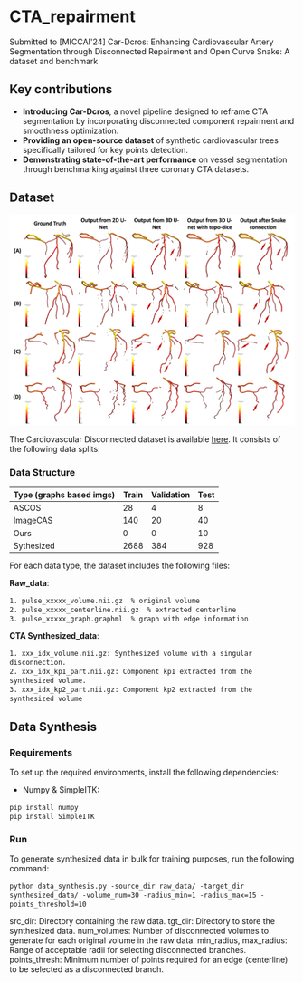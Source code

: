 # CTA_repairment

Submitted to [MICCAI'24] Car-Dcros: Enhancing Cardiovascular Artery Segmentation through Disconnected Repairment and Open Curve Snake: A dataset and benchmark

## Key contributions

- ****Introducing Car-Dcros****, a novel pipeline designed to reframe CTA segmentation by incorporating disconnected component repairment and smoothness optimization.
- ****Providing an open-source dataset**** of synthetic cardiovascular trees specifically tailored for key points detection.
- ****Demonstrating state-of-the-art performance**** on vessel segmentation through benchmarking against three coronary CTA datasets.

## Dataset

![Visualizations of the PTR dataset.](quali_res_1.png)

The Cardiovascular Disconnected dataset is available [here](https://livejohnshopkins-my.sharepoint.com/:f:/g/personal/ywang687_jh_edu/EgyMcSDR0KFLv5H7U8OxV7gBcduChUr2CmDA9iaeT9vUFg?e=3LGcr2). It consists of the following data splits:

### Data Structure

| Type (graphs based imgs) | Train  | Validation | Test  |
| -------------------------| ------ | ---------- | ----- |
| ASCOS                    | 28     | 4          | 8     |
| ImageCAS                 | 140    | 20         | 40    |
| Ours                     | 0      | 0          | 10    |
| Sythesized               | 2688   | 384        | 928   |

For each data type, the dataset includes the following files:

**Raw_data**:

```
1. pulse_xxxxx_volume.nii.gz  % original volume
2. pulse_xxxxx_centerline.nii.gz  % extracted centerline
3. pulse_xxxxx_graph.graphml  % graph with edge information
```

**CTA Synthesized_data**:

```
1. xxx_idx_volume.nii.gz: Synthesized volume with a singular disconnection.
2. xxx_idx_kp1_part.nii.gz: Component kp1 extracted from the synthesized volume.
3. xxx_idx_kp2_part.nii.gz: Component kp2 extracted from the synthesized volume
```

## Data Synthesis

### Requirements

To set up the required environments, install the following dependencies:

- Numpy & SimpleITK:

```
pip install numpy
pip install SimpleITK
```

### Run

To generate synthesized data in bulk for training purposes, run the following command:

```
python data_synthesis.py -source_dir raw_data/ -target_dir synthesized_data/ -volume_num=30 -radius_min=1 -radius_max=15 -points_threshold=10
```

src_dir: Directory containing the raw data.
tgt_dir: Directory to store the synthesized data.
num_volumes: Number of disconnected volumes to generate for each original volume in the raw data.
min_radius, max_radius: Range of acceptable radii for selecting disconnected branches.
points_thresh: Minimum number of points required for an edge (centerline) to be selected as a disconnected branch.
